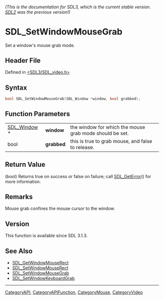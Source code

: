 ###### (This is the documentation for SDL3, which is the current stable version. [SDL2](https://wiki.libsdl.org/SDL2/) was the previous version!)
# SDL_SetWindowMouseGrab

Set a window's mouse grab mode.

## Header File

Defined in [<SDL3/SDL_video.h>](https://github.com/libsdl-org/SDL/blob/main/include/SDL3/SDL_video.h)

## Syntax

```c
bool SDL_SetWindowMouseGrab(SDL_Window *window, bool grabbed);
```

## Function Parameters

|                            |             |                                                         |
| -------------------------- | ----------- | ------------------------------------------------------- |
| [SDL_Window](SDL_Window) * | **window**  | the window for which the mouse grab mode should be set. |
| bool                       | **grabbed** | this is true to grab mouse, and false to release.       |

## Return Value

(bool) Returns true on success or false on failure; call
[SDL_GetError](SDL_GetError)() for more information.

## Remarks

Mouse grab confines the mouse cursor to the window.

## Version

This function is available since SDL 3.1.3.

## See Also

- [SDL_GetWindowMouseRect](SDL_GetWindowMouseRect)
- [SDL_SetWindowMouseRect](SDL_SetWindowMouseRect)
- [SDL_SetWindowMouseGrab](SDL_SetWindowMouseGrab)
- [SDL_SetWindowKeyboardGrab](SDL_SetWindowKeyboardGrab)

----
[CategoryAPI](CategoryAPI), [CategoryAPIFunction](CategoryAPIFunction), [CategoryMouse](CategoryMouse), [CategoryVideo](CategoryVideo)


